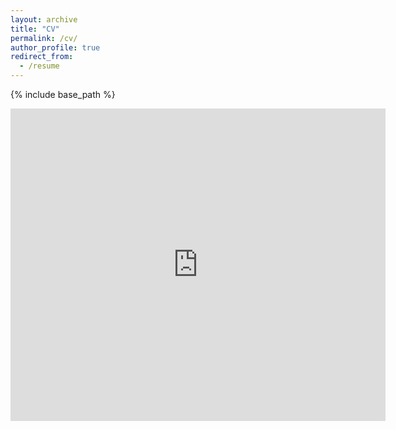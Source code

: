 ```yaml
---
layout: archive
title: "CV"
permalink: /cv/
author_profile: true
redirect_from:
  - /resume
---
```


{% include base_path %}
<iframe src="https://docs.google.com/gview?url=https://path.com/to/your/pdf.pdf&embedded=true" style="width:600px; height:500px;" frameborder="0"></iframe>

